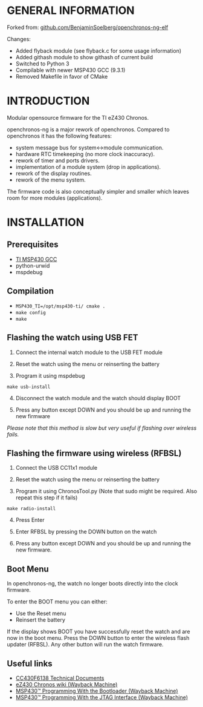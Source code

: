 GENERAL INFORMATION 
===================

Forked from: [github.com/BenjaminSoelberg/openchronos-ng-elf](https://github.com/BenjaminSoelberg/openchronos-ng-elf)

Changes:
* Added flyback module (see flyback.c for some usage information)
* Added githash module to show githash of current build
* Switched to Python 3
* Compilable with newer MSP430 GCC (9.3.1)
* Removed Makefile in favor of CMake

INTRODUCTION
============

Modular opensource firmware for the TI eZ430 Chronos.

openchronos-ng is a major rework of openchronos. Compared to openchronos it has the following features:

* system message bus for system<->module communication.
* hardware RTC timekeeping (no more clock inaccuracy).
* rework of timer and ports drivers.
* implementation of a module system (drop in applications).
* rework of the display routines.
* rework of the menu system.

The firmware code is also conceptually simpler and smaller which leaves room for more modules (applications).

INSTALLATION
============

Prerequisites
-------------

* [TI MSP430 GCC](https://www.ti.com/tool/MSP430-GCC-OPENSOURCE)
* python-urwid
* mspdebug

Compilation
-----------

* ```MSP430_TI=/opt/msp430-ti/ cmake .```
* ```make config```
* ```make```

Flashing the watch using USB FET
--------------------------------

1) Connect the internal watch module to the USB FET module

2) Reset the watch using the menu or reinserting the battery

3) Program it using mspdebug
```
make usb-install
```
4) Disconnect the watch module and the watch should display BOOT<br>

5) Press any button except DOWN and you should be up and running the new firmware

*Please note that this method is slow but very useful if flashing over wireless fails.*

Flashing the firmware using wireless (RFBSL)
------------------------------------

1) Connect the USB CC11x1 module

2) Reset the watch using the menu or reinserting the battery

3) Program it using ChronosTool.py (Note that sudo might be required. Also repeat this step if it fails)<br>
```
make radio-install
```

4) Press Enter

5) Enter RFBSL by pressing the DOWN button on the watch

6) Press any button except DOWN and you should be up and running the new firmware.

Boot Menu
---------

In openchronos-ng, the watch no longer boots directly into the clock
firmware.

To enter the BOOT menu you can either:
* Use the Reset menu
* Reinsert the battery

If the display shows BOOT you have successfully reset the watch and
are now in the boot menu. Press the DOWN button to enter the wireless
flash updater (RFBSL). Any other button will run the watch firmware.

Useful links
-------------

* [CC430F6138 Technical Documents](https://www.ti.com/product/CC430F6137)
* [eZ430 Chronos wiki (Wayback Machine)](https://web.archive.org/web/20201112020336/https://processors.wiki.ti.com/index.php/EZ430-Chronos)
* [MSP430™ Programming With the Bootloader (Wayback Machine)](https://web.archive.org/web/20160527090555/http://www.ti.com/lit/ug/slau319l/slau319l.pdf)
* [MSP430™ Programming With the JTAG Interface (Wayback Machine)](https://web.archive.org/web/20161130144328/http://www.ti.com/lit/ug/slau320x/slau320x.pdf)
